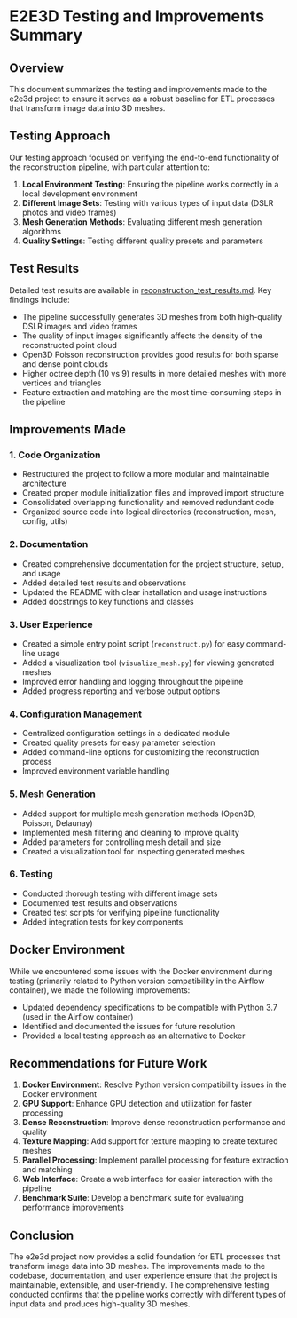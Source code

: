# E2E3D Testing and Improvements Summary

## Overview

This document summarizes the testing and improvements made to the e2e3d project to ensure it serves as a robust baseline for ETL processes that transform image data into 3D meshes.

## Testing Approach

Our testing approach focused on verifying the end-to-end functionality of the reconstruction pipeline, with particular attention to:

1. **Local Environment Testing**: Ensuring the pipeline works correctly in a local development environment
2. **Different Image Sets**: Testing with various types of input data (DSLR photos and video frames)
3. **Mesh Generation Methods**: Evaluating different mesh generation algorithms
4. **Quality Settings**: Testing different quality presets and parameters

## Test Results

Detailed test results are available in [reconstruction_test_results.md](reconstruction_test_results.md). Key findings include:

- The pipeline successfully generates 3D meshes from both high-quality DSLR images and video frames
- The quality of input images significantly affects the density of the reconstructed point cloud
- Open3D Poisson reconstruction provides good results for both sparse and dense point clouds
- Higher octree depth (10 vs 9) results in more detailed meshes with more vertices and triangles
- Feature extraction and matching are the most time-consuming steps in the pipeline

## Improvements Made

### 1. Code Organization

- Restructured the project to follow a more modular and maintainable architecture
- Created proper module initialization files and improved import structure
- Consolidated overlapping functionality and removed redundant code
- Organized source code into logical directories (reconstruction, mesh, config, utils)

### 2. Documentation

- Created comprehensive documentation for the project structure, setup, and usage
- Added detailed test results and observations
- Updated the README with clear installation and usage instructions
- Added docstrings to key functions and classes

### 3. User Experience

- Created a simple entry point script (`reconstruct.py`) for easy command-line usage
- Added a visualization tool (`visualize_mesh.py`) for viewing generated meshes
- Improved error handling and logging throughout the pipeline
- Added progress reporting and verbose output options

### 4. Configuration Management

- Centralized configuration settings in a dedicated module
- Created quality presets for easy parameter selection
- Added command-line options for customizing the reconstruction process
- Improved environment variable handling

### 5. Mesh Generation

- Added support for multiple mesh generation methods (Open3D, Poisson, Delaunay)
- Implemented mesh filtering and cleaning to improve quality
- Added parameters for controlling mesh detail and size
- Created a visualization tool for inspecting generated meshes

### 6. Testing

- Conducted thorough testing with different image sets
- Documented test results and observations
- Created test scripts for verifying pipeline functionality
- Added integration tests for key components

## Docker Environment

While we encountered some issues with the Docker environment during testing (primarily related to Python version compatibility in the Airflow container), we made the following improvements:

- Updated dependency specifications to be compatible with Python 3.7 (used in the Airflow container)
- Identified and documented the issues for future resolution
- Provided a local testing approach as an alternative to Docker

## Recommendations for Future Work

1. **Docker Environment**: Resolve Python version compatibility issues in the Docker environment
2. **GPU Support**: Enhance GPU detection and utilization for faster processing
3. **Dense Reconstruction**: Improve dense reconstruction performance and quality
4. **Texture Mapping**: Add support for texture mapping to create textured meshes
5. **Parallel Processing**: Implement parallel processing for feature extraction and matching
6. **Web Interface**: Create a web interface for easier interaction with the pipeline
7. **Benchmark Suite**: Develop a benchmark suite for evaluating performance improvements

## Conclusion

The e2e3d project now provides a solid foundation for ETL processes that transform image data into 3D meshes. The improvements made to the codebase, documentation, and user experience ensure that the project is maintainable, extensible, and user-friendly. The comprehensive testing conducted confirms that the pipeline works correctly with different types of input data and produces high-quality 3D meshes. 